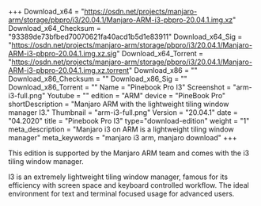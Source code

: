 +++
Download_x64 = "https://osdn.net/projects/manjaro-arm/storage/pbpro/i3/20.04.1/Manjaro-ARM-i3-pbpro-20.04.1.img.xz"
Download_x64_Checksum = "93389de73bfbed70070621fa40acd1b5d1e83911"
Download_x64_Sig = "https://osdn.net/projects/manjaro-arm/storage/pbpro/i3/20.04.1/Manjaro-ARM-i3-pbpro-20.04.1.img.xz.sig"
Download_x64_Torrent = "https://osdn.net/projects/manjaro-arm/storage/pbpro/i3/20.04.1/Manjaro-ARM-i3-pbpro-20.04.1.img.xz.torrent"
Download_x86 = ""
Download_x86_Checksum = ""
Download_x86_Sig = ""
Download_x86_Torrent = ""
Name = "Pinebook Pro I3"
Screenshot = "arm-i3-full.png"
Youtube = ""
edition = "ARM"
device = "PineBook Pro"
shortDescription = "Manjaro ARM with the lightweight tiling window manager I3."
Thumbnail = "arm-i3-full.png"
Version = "20.04.1"
date = "04.2020"
title = "Pinebook Pro I3"
type="download-edition"
weight = "1"
meta_description = "Manjaro i3 on ARM is a lightweight tiling window manager"
meta_keywords = "manjaro i3 arm, manjaro download"
+++

This edition is supported by the Manjaro ARM team and comes with the i3 tiling window manager.

I3 is an extremely lightweight tiling window manager, famous for its efficiency with screen space and keyboard controlled workflow. The ideal environment for text and terminal focused usage for advanced users.
